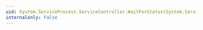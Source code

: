 ```yaml
---
uid: System.ServiceProcess.ServiceController.WaitForStatus(System.ServiceProcess.ServiceControllerStatus)
internalonly: False
---
```

